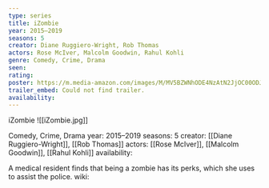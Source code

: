 ```yaml
---
type: series
title: iZombie
year: 2015–2019
seasons: 5
creator: Diane Ruggiero-Wright, Rob Thomas
actors: Rose McIver, Malcolm Goodwin, Rahul Kohli
genre: Comedy, Crime, Drama
seen:
rating: 
poster: https://m.media-amazon.com/images/M/MV5BZWNhODE4NzAtN2JjOC00ODJjLThhNzAtMWM1NDg4ZDQxNzMzXkEyXkFqcGdeQXVyMTkxNjUyNQ@@._V1_SX300.jpg
trailer_embed: Could not find trailer.
availability:
---
```

iZombie
![[iZombie.jpg]]

Comedy, Crime, Drama
year: 2015–2019
seasons: 5
creator: [[Diane Ruggiero-Wright]], [[Rob Thomas]]
actors: [[Rose McIver]], [[Malcolm Goodwin]], [[Rahul Kohli]]
availability:

A medical resident finds that being a zombie has its perks, which she uses to assist the police.
wiki: 



